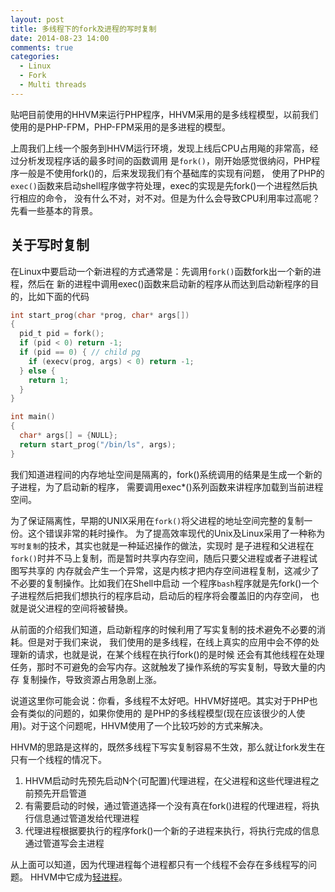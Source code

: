 ```yaml
---
layout: post
title: 多线程下的fork及进程的写时复制
date: 2014-08-23 14:00
comments: true
categories: 
  - Linux
  - Fork
  - Multi threads
---
```


贴吧目前使用的HHVM来运行PHP程序，HHVM采用的是多线程模型，以前我们使用的是PHP-FPM，PHP-FPM采用的是多进程的模型。

上周我们上线一个服务到HHVM运行环境，发现上线后CPU占用飚的非常高，经过分析发现程序话的最多时间的函数调用
是`fork()`，刚开始感觉很纳闷，PHP程序一般是不使用fork()的，后来发现我们有个基础库的实现有问题，
使用了PHP的`exec()`函数来启动shell程序做字符处理，exec的实现是先fork()一个进程然后执行相应的命令，
没有什么不对，对不对。但是为什么会导致CPU利用率过高呢？ 先看一些基本的背景。


## 关于写时复制

在Linux中要启动一个新进程的方式通常是：先调用`fork()`函数fork出一个新的进程，然后在
新的进程中调用exec()函数来启动新的程序从而达到启动新程序的目的，比如下面的代码


```C
int start_prog(char *prog, char* args[])
{
  pid_t pid = fork();
  if (pid < 0) return -1;
  if (pid == 0) { // child pg
    if (execv(prog, args) < 0) return -1;
  } else {
    return 1;
  }
}

int main()
{
  char* args[] = {NULL};
  return start_prog("/bin/ls", args);
}

```

我们知道进程间的内存地址空间是隔离的，fork()系统调用的结果是生成一个新的子进程，为了启动新的程序，
需要调用exec*()系列函数来讲程序加载到当前进程空间。

为了保证隔离性，早期的UNIX采用在`fork()`将父进程的地址空间完整的复制一份。这个错误非常的耗时操作。
为了提高效率现代的Unix及Linux采用了一种称为`写时复制`的技术，其实也就是一种延迟操作的做法，实现时
是子进程和父进程在`fork()`时并不马上复制，而是暂时共享内存空间，随后只要父进程或者子进程试图写共享的
内存就会产生一个异常，这是内核才把内存空间进程复制，这减少了不必要的复制操作。比如我们在Shell中启动
一个程序`bash`程序就是先fork()一个子进程然后把我们想执行的程序启动，启动后的程序将会覆盖旧的内存空间，
也就是说父进程的空间将被替换。


从前面的介绍我们知道，启动新程序的时候利用了写实复制的技术避免不必要的消耗。但是对于我们来说，
我们使用的是多线程，在线上真实的应用中会不停的处理新的请求，也就是说，在某个线程在执行fork()的是时候
还会有其他线程在处理任务，那时不可避免的会写内存。这就触发了操作系统的写实复制，导致大量的内存
复制操作，导致资源占用急剧上涨。

说道这里你可能会说：你看，多线程不太好吧。HHVM好搓吧。其实对于PHP也会有类似的问题的，如果你使用的
是PHP的多线程模型(现在应该很少的人使用)。对于这个问题呢，HHVM使用了一个比较巧妙的方式来解决。


HHVM的思路是这样的，既然多线程下写实复制容易不生效，那么就让fork发生在只有一个线程的情况下。

1. HHVM启动时先预先启动N个(可配置)代理进程，在父进程和这些代理进程之前预先开启管道
2. 有需要启动的时候，通过管道选择一个没有真在fork()进程的代理进程，将执行信息通过管道发给代理进程
3. 代理进程根据要执行的程序fork()一个新的子进程来执行，将执行完成的信息通过管道写会主进程

从上面可以知道，因为代理进程每个进程都只有一个线程不会存在多线程写的问题。 HHVM中它成为[轻进程](https://github.com/facebook/hhvm/blob/master/hphp/util/light-process.cpp)。



